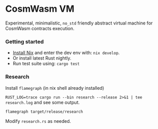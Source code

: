 # CosmWasm VM

Experimental, minimalistic, `no_std` friendly abstract virtual machine for CosmWasm contracts execution.

### Getting started

- [Install Nix](https://zero-to-nix.com/start/install) and enter the dev env with: `nix develop`.
- Or install latest Rust nightly. 
- Run test suite using: `cargo test`

### Research

Install `flamegraph` (in nix shell already installed)

`RUST_LOG=trace cargo run --bin research --release 2>&1 | tee research.log` and see some output.

`flamegraph target/release/research`

Modify `research.rs` as needed.

